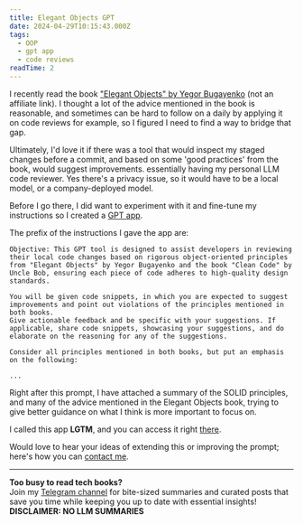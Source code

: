 ```yaml
---
title: Elegant Objects GPT
date: 2024-04-29T10:15:43.000Z
tags:
  - OOP
  - gpt app
  - code reviews
readTime: 2
---
```


I recently read the book ["Elegant Objects" by Yegor Bugayenko](https://www.amazon.com/Elegant-Objects-1-Yegor-Bugayenko/dp/1519166915) (not an affiliate link).
I thought a lot of the advice mentioned in the book is reasonable, and sometimes can be hard to follow on a daily by applying it on code reviews for example, so I figured I need to find a way to bridge that gap.

Ultimately, I'd love it if there was a tool that would inspect my staged changes before a commit, and based on some 'good practices' from the book, would suggest improvements. essentially having my personal LLM code reviewer.
Yes there's a privacy issue, so it would have to be a local model, or a company-deployed model.

Before I go there, I did want to experiment with it and fine-tune my instructions so I created a [GPT app](https://chat.openai.com/g/g-a7hsiSnIv-lgtm).

The prefix of the instructions I gave the app are:

```
Objective: This GPT tool is designed to assist developers in reviewing their local code changes based on rigorous object-oriented principles from "Elegant Objects" by Yegor Bugayenko and the book "Clean Code" by Uncle Bob, ensuring each piece of code adheres to high-quality design standards.

You will be given code snippets, in which you are expected to suggest improvements and point out violations of the principles mentioned in both books.
Give actionable feedback and be specific with your suggestions. If applicable, share code snippets, showcasing your suggestions, and do elaborate on the reasoning for any of the suggestions.

Consider all principles mentioned in both books, but put an emphasis on the following:

...
```

Right after this prompt, I have attached a summary of the SOLID principles, and many of the advice mentioned in the Elegant Objects book, trying to give better guidance on what I think is more important to focus on.

I called this app **LGTM**, and you can access it right [there](https://chat.openai.com/g/g-a7hsiSnIv-lgtm).

Would love to hear your ideas of extending this or improving the prompt; here's how you can [contact me](https://www.16elt.com/about/).


<!-- PROMO BLOCK -->
---

**Too busy to read tech books?**  
Join my [Telegram channel](https://t.me/booksbytes) for bite-sized summaries and curated posts that save you time while keeping you up to date with essential insights!  
**DISCLAIMER: NO LLM SUMMARIES**
<!-- END PROMO BLOCK -->


